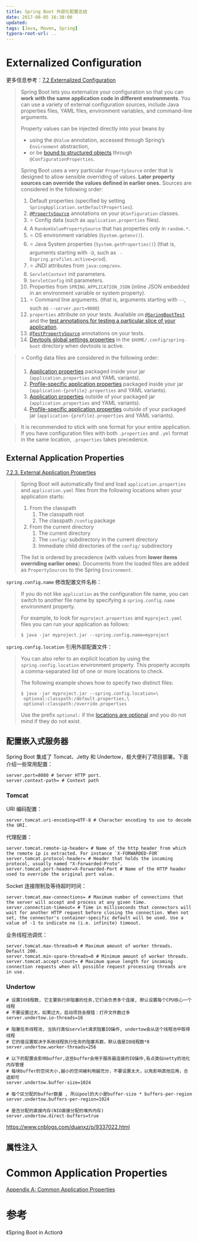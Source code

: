 ```yaml
---
title: Spring Boot 外部化配置总结
date: 2017-08-05 16:38:00
updated:
tags: [Java, Maven, Spring]
typora-root-url: ..
---
```


# Externalized Configuration

更多信息参考：[7.2 Externalized Configuration](https://docs.spring.io/spring-boot/docs/current/reference/htmlsingle/#features.external-config)

> Spring Boot lets you externalize your configuration so that you can **work with the same application code in different environments**. You can use a variety of external configuration sources, include Java properties files, YAML files, environment variables, and command-line arguments.
>
> Property values can be injected directly into your beans by 
>
> * using the `@Value` annotation, accessed through Spring’s `Environment` abstraction, 
> * or be [bound to structured objects](https://docs.spring.io/spring-boot/docs/current/reference/htmlsingle/#features.external-config.typesafe-configuration-properties) through `@ConfigurationProperties`.
>
> Spring Boot uses a very particular `PropertySource` order that is designed to allow sensible overriding of values. **Later property sources can override the values defined in earlier ones.** Sources are considered in the following order:
>
> 1. Default properties (specified by setting `SpringApplication.setDefaultProperties`).
> 2. [`@PropertySource`](https://docs.spring.io/spring-framework/docs/5.3.20/javadoc-api/org/springframework/context/annotation/PropertySource.html) annotations on your `@Configuration` classes.
> 3. ⭐️ Config data (such as `application.properties` files).
> 4. A `RandomValuePropertySource` that has properties only in `random.*`.
> 5. ⭐️ OS environment variables (`System.getenv()`).
> 6. ⭐️ Java System properties (`System.getProperties()`) (that is, arguments starting with `-D`, such as ` -Dspring.profiles.active=prod`).
> 7. ⭐️ JNDI attributes from `java:comp/env`.
> 8. `ServletContext` init parameters.
> 9. `ServletConfig` init parameters.
> 10. Properties from `SPRING_APPLICATION_JSON` (inline JSON embedded in an environment variable or system property).
> 11. ⭐️ Command line arguments. (that is, arguments starting with `--`, such as `--server.port=9000`)
> 12. `properties` attribute on your tests. Available on [`@SpringBootTest`](https://docs.spring.io/spring-boot/docs/2.7.0/api/org/springframework/boot/test/context/SpringBootTest.html) and the [test annotations for testing a particular slice of your application](https://docs.spring.io/spring-boot/docs/current/reference/htmlsingle/#features.testing.spring-boot-applications.autoconfigured-tests).
> 13. [`@TestPropertySource`](https://docs.spring.io/spring-framework/docs/5.3.20/javadoc-api/org/springframework/test/context/TestPropertySource.html) annotations on your tests.
> 14. [Devtools global settings properties](https://docs.spring.io/spring-boot/docs/current/reference/htmlsingle/#using.devtools.globalsettings) in the `$HOME/.config/spring-boot` directory when devtools is active.

> ⭐️ Config data files are considered in the following order:
>
> 1. [Application properties](https://docs.spring.io/spring-boot/docs/current/reference/htmlsingle/#features.external-config.files) packaged inside your jar (`application.properties` and YAML variants).
> 2. [Profile-specific application properties](https://docs.spring.io/spring-boot/docs/current/reference/htmlsingle/#features.external-config.files.profile-specific) packaged inside your jar (`application-{profile}.properties` and YAML variants).
> 3. [Application properties](https://docs.spring.io/spring-boot/docs/current/reference/htmlsingle/#features.external-config.files) outside of your packaged jar (`application.properties` and YAML variants).
> 4. [Profile-specific application properties](https://docs.spring.io/spring-boot/docs/current/reference/htmlsingle/#features.external-config.files.profile-specific) outside of your packaged jar (`application-{profile}.properties` and YAML variants).

> It is recommended to stick with one format for your entire application. If you have configuration files with both `.properties` and `.yml` format in the same location, `.properties` takes precedence.

## External Application Properties

[7.2.3. External Application Properties](https://docs.spring.io/spring-boot/docs/current/reference/htmlsingle/#features.external-config.files)

> Spring Boot will automatically find and load `application.properties` and `application.yaml` files from the following locations when your application starts:
>
> 1. From the classpath
>    1. The classpath root
>    2. The classpath `/config` package
> 2. From the current directory
>    1. The current directory
>    2. The `config/` subdirectory in the current directory
>    3. Immediate child directories of the `config/` subdirectory
>
> The list is ordered by precedence (with values from **lower items overriding earlier ones**). Documents from the loaded files are added as `PropertySources` to the Spring `Environment`.

`spring.config.name` 修改配置文件名称：

> If you do not like `application` as the configuration file name, you can switch to another file name by specifying a `spring.config.name` environment property.
>
> For example, to look for `myproject.properties` and `myproject.yaml` files you can run your application as follows:
>
> ```shell
> $ java -jar myproject.jar --spring.config.name=myproject
> ```

`spring.config.location` 引用外部配置文件：

> You can also refer to an explicit location by using the `spring.config.location` environment property. This property accepts a comma-separated list of one or more locations to check.
>
> The following example shows how to specify two distinct files:
>
> ```shell
> $ java -jar myproject.jar --spring.config.location=\
>  optional:classpath:/default.properties,\
>  optional:classpath:/override.properties
> ```
>
> Use the prefix `optional:` if the [locations are optional](https://docs.spring.io/spring-boot/docs/current/reference/htmlsingle/#features.external-config.files.optional-prefix) and you do not mind if they do not exist.

## 配置嵌入式服务器

Spring Boot 集成了 Tomcat、Jetty 和 Undertow，极大便利了项目部署。下面介绍一些常用配置：

```properties
server.port=8080 # Server HTTP port.
server.context-path= # Context path
```

### Tomcat

URI 编码配置：

```properties
server.tomcat.uri-encoding=UTF-8 # Character encoding to use to decode the URI.
```

代理配置：

```properties
server.tomcat.remote-ip-header= # Name of the http header from which the remote ip is extracted. For instance `X-FORWARDED-FOR`
server.tomcat.protocol-header= # Header that holds the incoming protocol, usually named "X-Forwarded-Proto".
server.tomcat.port-header=X-Forwarded-Port # Name of the HTTP header used to override the original port value.
```

Socket 连接限制及等待超时时间：

```properties
server.tomcat.max-connections= # Maximum number of connections that the server will accept and process at any given time.
server.connection-timeout= # Time in milliseconds that connectors will wait for another HTTP request before closing the connection. When not set, the connector's container-specific default will be used. Use a value of -1 to indicate no (i.e. infinite) timeout.
```

业务线程池调优：

```properties
server.tomcat.max-threads=0 # Maximum amount of worker threads. Default 200.
server.tomcat.min-spare-threads=0 # Minimum amount of worker threads.
server.tomcat.accept-count= # Maximum queue length for incoming connection requests when all possible request processing threads are in use.
```

### Undertow

```properties
# 设置IO线程数, 它主要执行非阻塞的任务,它们会负责多个连接, 默认设置每个CPU核心一个线程
# 不要设置过大，如果过大，启动项目会报错：打开文件数过多
server.undertow.io-threads=16

# 阻塞任务线程池, 当执行类似servlet请求阻塞IO操作, undertow会从这个线程池中取得线程
# 它的值设置取决于系统线程执行任务的阻塞系数，默认值是IO线程数*8
server.undertow.worker-threads=256

# 以下的配置会影响buffer,这些buffer会用于服务器连接的IO操作,有点类似netty的池化内存管理
# 每块buffer的空间大小,越小的空间被利用越充分，不要设置太大，以免影响其他应用，合适即可
server.undertow.buffer-size=1024

# 每个区分配的buffer数量 , 所以pool的大小是buffer-size * buffers-per-region
server.undertow.buffers-per-region=1024

# 是否分配的直接内存(NIO直接分配的堆外内存)
server.undertow.direct-buffers=true
```

https://www.cnblogs.com/duanxz/p/9337022.html

## 属性注入

# Common Application Properties

[Appendix A: Common Application Properties](https://docs.spring.io/spring-boot/docs/current/reference/htmlsingle/#appendix.application-properties)

# 参考

《Spring Boot in Action》
